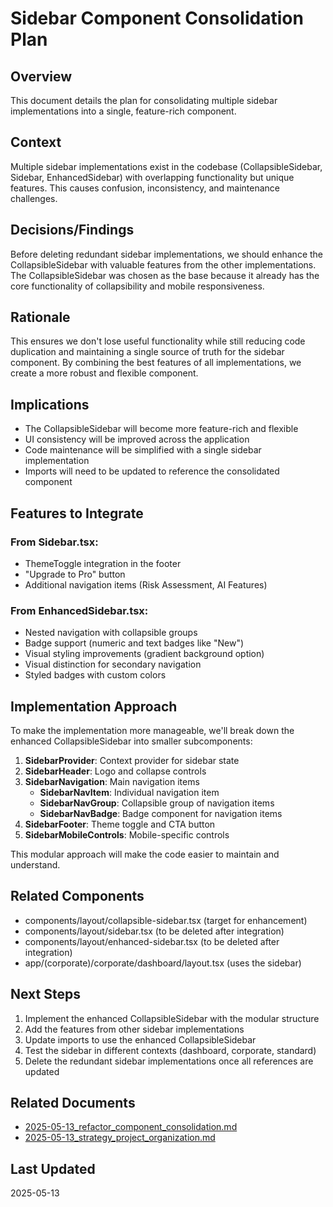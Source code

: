 # Sidebar Component Consolidation Plan

## Overview

This document details the plan for consolidating multiple sidebar implementations into a single, feature-rich component.

## Context

Multiple sidebar implementations exist in the codebase (CollapsibleSidebar, Sidebar, EnhancedSidebar) with overlapping functionality but unique features. This causes confusion, inconsistency, and maintenance challenges.

## Decisions/Findings

Before deleting redundant sidebar implementations, we should enhance the CollapsibleSidebar with valuable features from the other implementations. The CollapsibleSidebar was chosen as the base because it already has the core functionality of collapsibility and mobile responsiveness.

## Rationale

This ensures we don't lose useful functionality while still reducing code duplication and maintaining a single source of truth for the sidebar component. By combining the best features of all implementations, we create a more robust and flexible component.

## Implications

- The CollapsibleSidebar will become more feature-rich and flexible
- UI consistency will be improved across the application
- Code maintenance will be simplified with a single sidebar implementation
- Imports will need to be updated to reference the consolidated component

## Features to Integrate

### From Sidebar.tsx:
- ThemeToggle integration in the footer
- "Upgrade to Pro" button
- Additional navigation items (Risk Assessment, AI Features)

### From EnhancedSidebar.tsx:
- Nested navigation with collapsible groups
- Badge support (numeric and text badges like "New")
- Visual styling improvements (gradient background option)
- Visual distinction for secondary navigation
- Styled badges with custom colors

## Implementation Approach

To make the implementation more manageable, we'll break down the enhanced CollapsibleSidebar into smaller subcomponents:

1. **SidebarProvider**: Context provider for sidebar state
2. **SidebarHeader**: Logo and collapse controls
3. **SidebarNavigation**: Main navigation items
   - **SidebarNavItem**: Individual navigation item
   - **SidebarNavGroup**: Collapsible group of navigation items
   - **SidebarNavBadge**: Badge component for navigation items
4. **SidebarFooter**: Theme toggle and CTA button
5. **SidebarMobileControls**: Mobile-specific controls

This modular approach will make the code easier to maintain and understand.

## Related Components

- components/layout/collapsible-sidebar.tsx (target for enhancement)
- components/layout/sidebar.tsx (to be deleted after integration)
- components/layout/enhanced-sidebar.tsx (to be deleted after integration)
- app/(corporate)/corporate/dashboard/layout.tsx (uses the sidebar)

## Next Steps

1. Implement the enhanced CollapsibleSidebar with the modular structure
2. Add the features from other sidebar implementations
3. Update imports to use the enhanced CollapsibleSidebar
4. Test the sidebar in different contexts (dashboard, corporate, standard)
5. Delete the redundant sidebar implementations once all references are updated

## Related Documents

- [2025-05-13_refactor_component_consolidation.md](./2025-05-13_refactor_component_consolidation.md)
- [2025-05-13_strategy_project_organization.md](./2025-05-13_strategy_project_organization.md)

## Last Updated

2025-05-13